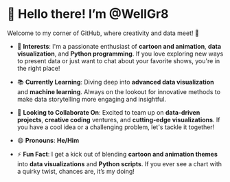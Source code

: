 # 👋 Hello there! I’m @WellGr8

Welcome to my corner of GitHub, where creativity and data meet! 🚀

- 🌟 **Interests**: I'm a passionate enthusiast of **cartoon and animation**, **data visualization**, and **Python programming**. If you love exploring new ways to present data or just want to chat about your favorite shows, you're in the right place!

- 📚 **Currently Learning**: Diving deep into **advanced data visualization** and **machine learning**. Always on the lookout for innovative methods to make data storytelling more engaging and insightful.

- 🤝 **Looking to Collaborate On**: Excited to team up on **data-driven projects**, **creative coding** ventures, and **cutting-edge visualizations**. If you have a cool idea or a challenging problem, let's tackle it together!

- 😄 **Pronouns**: **He/Him**

- ⚡ **Fun Fact**: I get a kick out of blending **cartoon and animation themes** into **data visualizations** and **Python scripts**. If you ever see a chart with a quirky twist, chances are, it’s my doing!

<!---
WellGr8/WellGr8 is a ✨ special ✨ repository because its `README.md` (this file) appears on your GitHub profile.
You can click the Preview link to take a look at your changes.
--->
